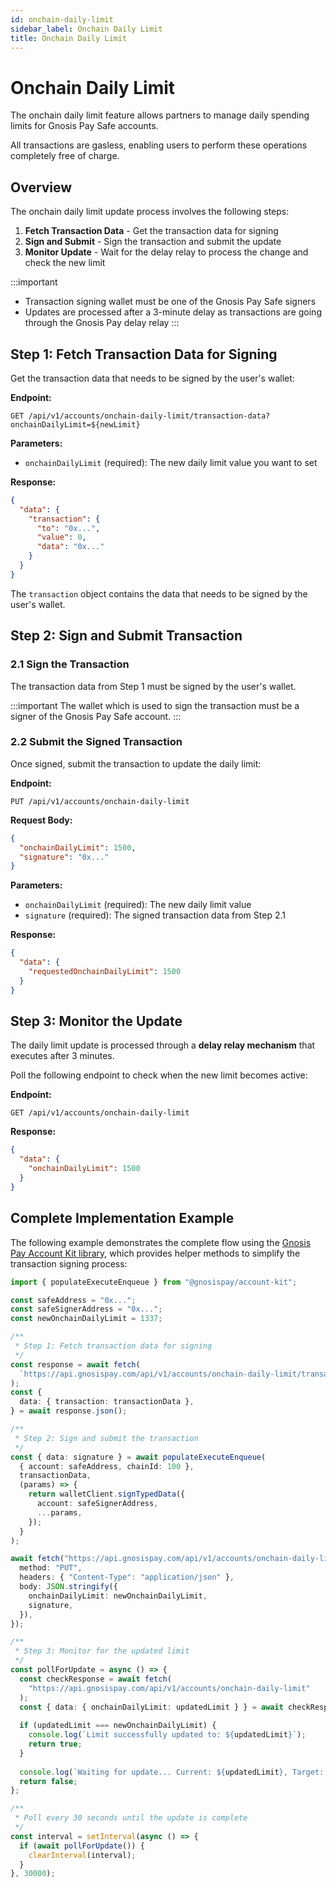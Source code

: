 ```yaml
---
id: onchain-daily-limit
sidebar_label: Onchain Daily Limit
title: Onchain Daily Limit
---
```


# Onchain Daily Limit

The onchain daily limit feature allows partners to manage daily spending limits for Gnosis Pay Safe accounts. 

All transactions are gasless, enabling users to perform these operations completely free of charge.

## Overview

The onchain daily limit update process involves the following steps:

1. **Fetch Transaction Data** - Get the transaction data for signing
2. **Sign and Submit** - Sign the transaction and submit the update
3. **Monitor Update** - Wait for the delay relay to process the change and check the new limit

:::important
- Transaction signing wallet must be one of the Gnosis Pay Safe signers
- Updates are processed after a 3-minute delay as transactions are going through the Gnosis Pay delay relay
:::

## Step 1: Fetch Transaction Data for Signing

Get the transaction data that needs to be signed by the user's wallet:

**Endpoint:**
```http
GET /api/v1/accounts/onchain-daily-limit/transaction-data?onchainDailyLimit=${newLimit}
```

**Parameters:**
- `onchainDailyLimit` (required): The new daily limit value you want to set

**Response:**
```json
{
  "data": {
    "transaction": {
      "to": "0x...",
      "value": 0,
      "data": "0x..."
    }
  }
}
```

The `transaction` object contains the data that needs to be signed by the user's wallet.

## Step 2: Sign and Submit Transaction

### 2.1 Sign the Transaction

The transaction data from Step 1 must be signed by the user's wallet. 

:::important
The wallet which is used to sign the transaction must be a signer of the Gnosis Pay Safe account.
:::

### 2.2 Submit the Signed Transaction

Once signed, submit the transaction to update the daily limit:

**Endpoint:**
```http
PUT /api/v1/accounts/onchain-daily-limit
```

**Request Body:**
```json
{
  "onchainDailyLimit": 1500,
  "signature": "0x..."
}
```

**Parameters:**
- `onchainDailyLimit` (required): The new daily limit value
- `signature` (required): The signed transaction data from Step 2.1

**Response:**
```json
{
  "data": {
    "requestedOnchainDailyLimit": 1500
  }
}
```

## Step 3: Monitor the Update

The daily limit update is processed through a **delay relay mechanism** that executes after 3 minutes.

Poll the following endpoint to check when the new limit becomes active:

**Endpoint:**
```http
GET /api/v1/accounts/onchain-daily-limit
```

**Response:**
```json
{
  "data": {
    "onchainDailyLimit": 1500
  }
}
```

## Complete Implementation Example

The following example demonstrates the complete flow using the [Gnosis Pay Account Kit library](https://github.com/gnosispay/account-kit), which provides helper methods to simplify the transaction signing process:

```typescript
import { populateExecuteEnqueue } from "@gnosispay/account-kit";

const safeAddress = "0x...";
const safeSignerAddress = "0x...";
const newOnchainDailyLimit = 1337;

/**
 * Step 1: Fetch transaction data for signing
 */
const response = await fetch(
  `https://api.gnosispay.com/api/v1/accounts/onchain-daily-limit/transaction-data?onchainDailyLimit=${newOnchainDailyLimit}`
);
const {
  data: { transaction: transactionData },
} = await response.json();

/**
 * Step 2: Sign and submit the transaction
 */
const { data: signature } = await populateExecuteEnqueue(
  { account: safeAddress, chainId: 100 },
  transactionData,
  (params) => {
    return walletClient.signTypedData({
      account: safeSignerAddress,
      ...params,
    });
  }
);

await fetch("https://api.gnosispay.com/api/v1/accounts/onchain-daily-limit", {
  method: "PUT",
  headers: { "Content-Type": "application/json" },
  body: JSON.stringify({
    onchainDailyLimit: newOnchainDailyLimit,
    signature,
  }),
});

/**
 * Step 3: Monitor for the updated limit
 */
const pollForUpdate = async () => {
  const checkResponse = await fetch(
    "https://api.gnosispay.com/api/v1/accounts/onchain-daily-limit"
  );
  const { data: { onchainDailyLimit: updatedLimit } } = await checkResponse.json();
  
  if (updatedLimit === newOnchainDailyLimit) {
    console.log(`Limit successfully updated to: ${updatedLimit}`);
    return true;
  }
  
  console.log(`Waiting for update... Current: ${updatedLimit}, Target: ${newOnchainDailyLimit}`);
  return false;
};

/**
 * Poll every 30 seconds until the update is complete
 */
const interval = setInterval(async () => {
  if (await pollForUpdate()) {
    clearInterval(interval);
  }
}, 30000);
```